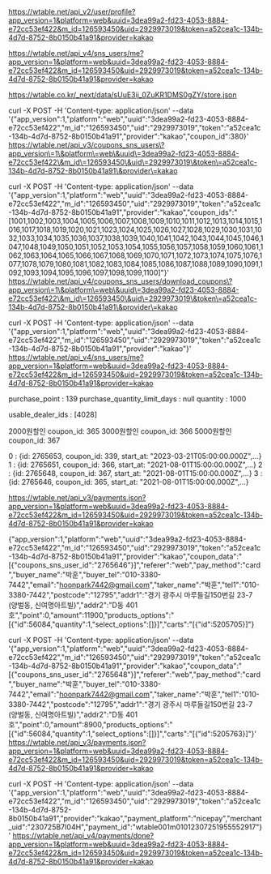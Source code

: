https://wtable.net/api_v2/user/profile?app_version=1&platform=web&uuid=3dea99a2-fd23-4053-8884-e72cc53ef422&m_id=126593450&uid=2929973019&token=a52cea1c-134b-4d7d-8752-8b0150b41a91&provider=kakao


https://wtable.net/api_v4/sns_users/me?app_version=1&platform=web&uuid=3dea99a2-fd23-4053-8884-e72cc53ef422&m_id=126593450&uid=2929973019&token=a52cea1c-134b-4d7d-8752-8b0150b41a91&provider=kakao

https://wtable.co.kr/_next/data/sUuE3ij_0ZuKR1DMS0gZY/store.json



curl -X POST -H 'Content-type: application/json' --data '{"app_version":1,"platform":"web","uuid":"3dea99a2-fd23-4053-8884-e72cc53ef422","m_id":"126593450","uid":"2929973019","token":"a52cea1c-134b-4d7d-8752-8b0150b41a91","provider":"kakao","coupon_id":380}' https://wtable.net/api_v3/coupons_sns_users\?app_version\=1\&platform\=web\&uuid\=3dea99a2-fd23-4053-8884-e72cc53ef422\&m_id\=126593450\&uid\=2929973019\&token\=a52cea1c-134b-4d7d-8752-8b0150b41a91\&provider\=kakao 



curl -X POST -H 'Content-type: application/json' --data '{"app_version":1,"platform":"web","uuid":"3dea99a2-fd23-4053-8884-e72cc53ef422","m_id":"126593450","uid":"2929973019","token":"a52cea1c-134b-4d7d-8752-8b0150b41a91","provider":"kakao","coupon_ids":"[1001,1002,1003,1004,1005,1006,1007,1008,1009,1010,1011,1012,1013,1014,1015,1016,1017,1018,1019,1020,1021,1023,1024,1025,1026,1027,1028,1029,1030,1031,1032,1033,1034,1035,1036,1037,1038,1039,1040,1041,1042,1043,1044,1045,1046,1047,1048,1049,1050,1051,1052,1053,1054,1055,1056,1057,1058,1059,1060,1061,1062,1063,1064,1065,1066,1067,1068,1069,1070,1071,1072,1073,1074,1075,1076,1077,1078,1079,1080,1081,1082,1083,1084,1085,1086,1087,1088,1089,1090,1091,1092,1093,1094,1095,1096,1097,1098,1099,1100]"}' https://wtable.net/api_v4/coupons_sns_users/download_coupons\?app_version\=1\&platform\=web\&uuid\=3dea99a2-fd23-4053-8884-e72cc53ef422\&m_id\=126593450\&uid\=2929973019\&token\=a52cea1c-134b-4d7d-8752-8b0150b41a91\&provider\=kakao



curl -X POST -H 'Content-type: application/json' --data '{"app_version":1,"platform":"web","uuid":"3dea99a2-fd23-4053-8884-e72cc53ef422","m_id":"126593450","uid":"2929973019","token":"a52cea1c-134b-4d7d-8752-8b0150b41a91","provider":"kakao"}' https://wtable.net/api_v4/sns_users/me?app_version=1&platform=web&uuid=3dea99a2-fd23-4053-8884-e72cc53ef422&m_id=126593450&uid=2929973019&token=a52cea1c-134b-4d7d-8752-8b0150b41a91&provider=kakao


purchase_point
: 
139
purchase_quantity_limit_days
: 
null
quantity
: 
1000




usable_dealer_ids
: 
[4028]


2000원할인 coupon_id: 365
3000원할인 coupon_id: 366
5000원할인 coupon_id: 367


0
: 
{id: 2765653, coupon_id: 339, start_at: "2023-03-21T05:00:00.000Z",…}
1
: 
{id: 2765651, coupon_id: 366, start_at: "2021-08-01T15:00:00.000Z",…}
2
: 
{id: 2765648, coupon_id: 367, start_at: "2021-08-01T15:00:00.000Z",…}
3
: 
{id: 2765646, coupon_id: 365, start_at: "2021-08-01T15:00:00.000Z",…}




https://wtable.net/api_v3/payments.json?app_version=1&platform=web&uuid=3dea99a2-fd23-4053-8884-e72cc53ef422&m_id=126593450&uid=2929973019&token=a52cea1c-134b-4d7d-8752-8b0150b41a91&provider=kakao

{"app_version":1,"platform":"web","uuid":"3dea99a2-fd23-4053-8884-e72cc53ef422","m_id":"126593450","uid":"2929973019","token":"a52cea1c-134b-4d7d-8752-8b0150b41a91","provider":"kakao","coupon_data":"[{\"coupons_sns_user_id\":\"2765646\"}]","referer":"web","pay_method":"card","buyer_name":"박훈","buyer_tel":"010-3380-7442","email":"hoonpark7442@gmail.com","taker_name":"박훈","tel1":"010-3380-7442","postcode":"12795","addr1":"경기 광주시 마루들길150번길 23-7 (양벌동, 신여명아트빌)","addr2":"D동 401호","point":0,"amount":11900,"products_options":"[{\"id\":56084,\"quantity\":1,\"select_options\":[]}]","carts":"[{\"id\":5205705}]"}

curl -X POST -H 'Content-type: application/json' --data '{"app_version":1,"platform":"web","uuid":"3dea99a2-fd23-4053-8884-e72cc53ef422","m_id":"126593450","uid":"2929973019","token":"a52cea1c-134b-4d7d-8752-8b0150b41a91","provider":"kakao","coupon_data":"[{\"coupons_sns_user_id\":\"2765648\"}]","referer":"web","pay_method":"card","buyer_name":"박훈","buyer_tel":"010-3380-7442","email":"hoonpark7442@gmail.com","taker_name":"박훈","tel1":"010-3380-7442","postcode":"12795","addr1":"경기 광주시 마루들길150번길 23-7 (양벌동, 신여명아트빌)","addr2":"D동 401호","point":0,"amount":8900,"products_options":"[{\"id\":56084,\"quantity\":1,\"select_options\":[]}]","carts":"[{\"id\":5205763}]"}' https://wtable.net/api_v3/payments.json?app_version=1&platform=web&uuid=3dea99a2-fd23-4053-8884-e72cc53ef422&m_id=126593450&uid=2929973019&token=a52cea1c-134b-4d7d-8752-8b0150b41a91&provider=kakao






curl -X POST -H 'Content-type: application/json' --data '{"app_version":1,"platform":"web","uuid":"3dea99a2-fd23-4053-8884-e72cc53ef422","m_id":"126593450","uid":"2929973019","token":"a52cea1c-134b-4d7d-8752-8b0150b41a91","provider":"kakao","payment_platform":"nicepay","merchant_uid":"230725B7I04H","payment_id":"wtable001m01012307251955552917"}' https://wtable.net/api_v4/payments/done?app_version=1&platform=web&uuid=3dea99a2-fd23-4053-8884-e72cc53ef422&m_id=126593450&uid=2929973019&token=a52cea1c-134b-4d7d-8752-8b0150b41a91&provider=kakao







